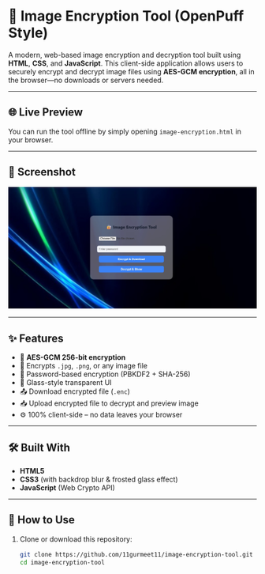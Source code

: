 # 🔐 Image Encryption Tool (OpenPuff Style)

A modern, web-based image encryption and decryption tool built using **HTML**, **CSS**, and **JavaScript**. This client-side application allows users to securely encrypt and decrypt image files using **AES-GCM encryption**, all in the browser—no downloads or servers needed.

---

## 🌐 Live Preview

You can run the tool offline by simply opening `image-encryption.html` in your browser.

---

## 📸 Screenshot

![Screenshot](Image_Encryption.png)



---

## ✨ Features

- 🔐 **AES-GCM 256-bit encryption**
- 📁 Encrypts `.jpg`, `.png`, or any image file
- 🔑 Password-based encryption (PBKDF2 + SHA-256)
- 🧊 Glass-style transparent UI
- 📤 Download encrypted file (`.enc`)
- 📥 Upload encrypted file to decrypt and preview image
- ⚙️ 100% client-side – no data leaves your browser

---

## 🛠 Built With

- **HTML5**
- **CSS3** (with backdrop blur & frosted glass effect)
- **JavaScript** (Web Crypto API)

---

## 📂 How to Use

1. Clone or download this repository:
   ```bash
   git clone https://github.com/11gurmeet11/image-encryption-tool.git
   cd image-encryption-tool
